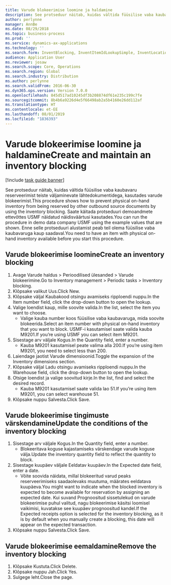 ```yaml
---
title: Varude blokeerimise loomine ja haldamine
description: See protseduur näitab, kuidas vältida füüsilise vaba kaubavaru reserveerimist teiste väljaminevate lähtedokumentidega, kasutades varude blokeerimist.
author: perlynne
manager: AnnBe
ms.date: 08/29/2018
ms.topic: business-process
ms.prod: ''
ms.service: dynamics-ax-applications
ms.technology: ''
ms.search.form: InventBlocking, InventItemIdLookupSimple, InventLocationIdLookup
audience: Application User
ms.reviewer: josaw
ms.search.scope: Core, Operations
ms.search.region: Global
ms.search.industry: Distribution
ms.author: perlynne
ms.search.validFrom: 2016-06-30
ms.dyn365.ops.version: Version 7.0.0
ms.openlocfilehash: 845d517ad10245df3b208874df61e235c199c7fe
ms.sourcegitcommit: 8b4b6a9226d4e5f66498ab2a5b4160e26dd112af
ms.translationtype: HT
ms.contentlocale: et-EE
ms.lasthandoff: 08/01/2019
ms.locfileid: "1836393"
---
```

# <a name="create-and-maintain-an-inventory-blocking"></a><span data-ttu-id="50444-103">Varude blokeerimise loomine ja haldamine</span><span class="sxs-lookup"><span data-stu-id="50444-103">Create and maintain an inventory blocking</span></span>

[!include [task guide banner](../../includes/task-guide-banner.md)]

<span data-ttu-id="50444-104">See protseduur näitab, kuidas vältida füüsilise vaba kaubavaru reserveerimist teiste väljaminevate lähtedokumentidega, kasutades varude blokeerimist.</span><span class="sxs-lookup"><span data-stu-id="50444-104">This procedure shows how to prevent physical on-hand inventory from being reserved by other outbound source documents by using the inventory blocking.</span></span> <span data-ttu-id="50444-105">Saate käitada protseduuri demoandmete ettevõttes USMF näidatud näidisväärtusi kasutades.</span><span class="sxs-lookup"><span data-stu-id="50444-105">You can run the procedure in demo data company USMF using the example values that are shown.</span></span> <span data-ttu-id="50444-106">Enne selle protseduuri alustamist peab teil olema füüsilise vaba kaubavaruga kaup saadaval.</span><span class="sxs-lookup"><span data-stu-id="50444-106">You need to have an item with physical on-hand inventory available before you start this procedure.</span></span>


## <a name="create-an-inventory-blocking"></a><span data-ttu-id="50444-107">Varude blokeerimise loomine</span><span class="sxs-lookup"><span data-stu-id="50444-107">Create an inventory blocking</span></span>
1. <span data-ttu-id="50444-108">Avage Varude haldus > Perioodilised ülesanded > Varude blokeerimine.</span><span class="sxs-lookup"><span data-stu-id="50444-108">Go to Inventory management > Periodic tasks > Inventory blocking.</span></span>
2. <span data-ttu-id="50444-109">Klõpsake valikut Uus.</span><span class="sxs-lookup"><span data-stu-id="50444-109">Click New.</span></span>
3. <span data-ttu-id="50444-110">Klõpsake väljal Kaubakood otsingu avamiseks ripploendi nuppu.</span><span class="sxs-lookup"><span data-stu-id="50444-110">In the Item number field, click the drop-down button to open the lookup.</span></span>
4. <span data-ttu-id="50444-111">Valige loendist kaup, mille soovite valida.</span><span class="sxs-lookup"><span data-stu-id="50444-111">In the list, select the item you want to choose.</span></span> 
    * <span data-ttu-id="50444-112">Valige kauba number koos füüsilise vaba kaubavaruga, mida soovite blokeerida.</span><span class="sxs-lookup"><span data-stu-id="50444-112">Select an item number with physical on-hand inventory that you want to block.</span></span> <span data-ttu-id="50444-113">USMF-i kasutamisel saate valida kauba M9201.</span><span class="sxs-lookup"><span data-stu-id="50444-113">If you’re using USMF you can select item M9201.</span></span>  
5. <span data-ttu-id="50444-114">Sisestage arv väljale Kogus.</span><span class="sxs-lookup"><span data-stu-id="50444-114">In the Quantity field, enter a number.</span></span>
    * <span data-ttu-id="50444-115">Kauba M9201 kasutamisel peate valima alla 200.</span><span class="sxs-lookup"><span data-stu-id="50444-115">If you’re using item M9201, you need to select less than 200.</span></span>  
6. <span data-ttu-id="50444-116">Laiendage jaotist Varude dimensioonid.</span><span class="sxs-lookup"><span data-stu-id="50444-116">Toggle the expansion of the Inventory dimensions section.</span></span>
7. <span data-ttu-id="50444-117">Klõpsake väljal Ladu otsingu avamiseks ripploendi nuppu.</span><span class="sxs-lookup"><span data-stu-id="50444-117">In the Warehouse field, click the drop-down button to open the lookup.</span></span>
8. <span data-ttu-id="50444-118">Otsige loendist ja valige soovitud kirje.</span><span class="sxs-lookup"><span data-stu-id="50444-118">In the list, find and select the desired record.</span></span>
    * <span data-ttu-id="50444-119">Kauba M9201 kasutamisel saate valida lao 51.</span><span class="sxs-lookup"><span data-stu-id="50444-119">If you’re using item M9201, you can select warehouse 51.</span></span>  
9. <span data-ttu-id="50444-120">Klõpsake nuppu Salvesta.</span><span class="sxs-lookup"><span data-stu-id="50444-120">Click Save.</span></span>

## <a name="update-the-conditions-of-the-inventory-blocking"></a><span data-ttu-id="50444-121">Varude blokeerimise tingimuste värskendamine</span><span class="sxs-lookup"><span data-stu-id="50444-121">Update the conditions of the inventory blocking</span></span>
1. <span data-ttu-id="50444-122">Sisestage arv väljale Kogus.</span><span class="sxs-lookup"><span data-stu-id="50444-122">In the Quantity field, enter a number.</span></span>
    * <span data-ttu-id="50444-123">Blokeeritava koguse kajastamiseks värskendage varude koguse välja.</span><span class="sxs-lookup"><span data-stu-id="50444-123">Update the inventory quantity field to reflect the quantity to block.</span></span>  
2. <span data-ttu-id="50444-124">Sisestage kuupäev väljale Eeldatav kuupäev.</span><span class="sxs-lookup"><span data-stu-id="50444-124">In the Expected date field, enter a date.</span></span>
    * <span data-ttu-id="50444-125">Võite soovida näidata, millal blokeeritud varud peaks reserveerimiseks saadaolevaks muutuma, määrates eeldatava kuupäeva.</span><span class="sxs-lookup"><span data-stu-id="50444-125">You might want to indicate when the blocked inventory is expected to become available for reservation by assigning an expected date.</span></span> <span data-ttu-id="50444-126">Kui suvand Prognoositud sissetulekud on varude blokeerimise puhul valitud, nagu blokeerimise käsitsi loomisel vaikimisi, kuvatakse see kuupäev prognoositud kandel.</span><span class="sxs-lookup"><span data-stu-id="50444-126">If the Expected receipts option is selected for the inventory blocking, as it is by default when you manually create a blocking, this date will appear on the expected transaction.</span></span>  
3. <span data-ttu-id="50444-127">Klõpsake nuppu Salvesta.</span><span class="sxs-lookup"><span data-stu-id="50444-127">Click Save.</span></span>

## <a name="remove-the-inventory-blocking"></a><span data-ttu-id="50444-128">Varude blokeerimise eemaldamine</span><span class="sxs-lookup"><span data-stu-id="50444-128">Remove the inventory blocking</span></span>
1. <span data-ttu-id="50444-129">Klõpsake  Kustuta.</span><span class="sxs-lookup"><span data-stu-id="50444-129">Click Delete.</span></span>
2. <span data-ttu-id="50444-130">Klõpsake nuppu Jah.</span><span class="sxs-lookup"><span data-stu-id="50444-130">Click Yes.</span></span>
3. <span data-ttu-id="50444-131">Sulgege leht.</span><span class="sxs-lookup"><span data-stu-id="50444-131">Close the page.</span></span>

